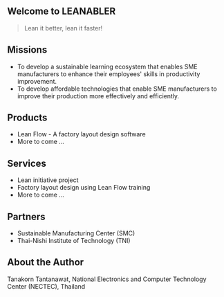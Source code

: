 ## Welcome to LEANABLER
> Lean it better, lean it faster!

## Missions
* To develop a sustainable learning ecosystem that enables SME manufacturers to enhance their employees' skills in productivity improvement.
* To develop affordable technologies that enable SME manufacturers to improve their production more effectively and efficiently.

## Products
- Lean Flow - A factory layout design software
- More to come ...

## Services
- Lean initiative project
- Factory layout design using Lean Flow training
- More to come ...

## Partners
- Sustainable Manufacturing Center (SMC)
- Thai-Nishi Institute of Technology (TNI)

## About the Author
Tanakorn Tantanawat, National Electronics and Computer Technology Center (NECTEC), Thailand
